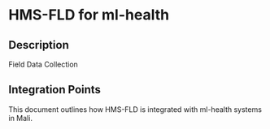 # HMS-FLD for ml-health

## Description

Field Data Collection

## Integration Points

This document outlines how HMS-FLD is integrated with ml-health systems in Mali.
